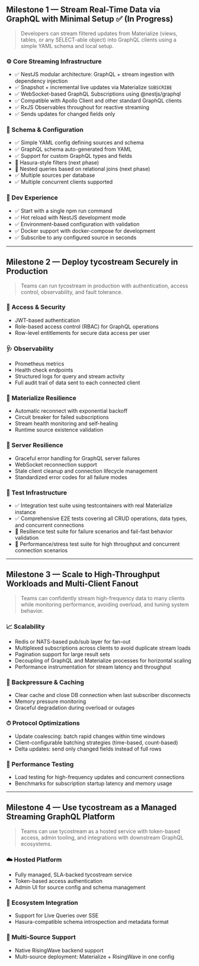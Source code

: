 ## **Milestone 1 — Stream Real-Time Data via GraphQL with Minimal Setup** ✅ (In Progress)

> Developers can stream filtered updates from Materialize (views, tables, or any SELECT-able object) into GraphQL clients using a simple YAML schema and local setup.
> 

### ⚙️ Core Streaming Infrastructure

- ✅ NestJS modular architecture: GraphQL + stream ingestion with dependency injection
- ✅ Snapshot + incremental live updates via Materialize `SUBSCRIBE`
- ✅ WebSocket-based GraphQL Subscriptions using @nestjs/graphql
- ✅ Compatible with Apollo Client and other standard GraphQL clients
- ✅ RxJS Observables throughout for reactive streaming
- ✅ Sends updates for changed fields only

### 📝 Schema & Configuration

- ✅ Simple YAML config defining sources and schema
- ✅ GraphQL schema auto-generated from YAML
- ✅ Support for custom GraphQL types and fields
- 🔄 Hasura-style filters (next phase)
- 🔄 Nested queries based on relational joins (next phase)
- ✅ Multiple sources per database
- ✅ Multiple concurrent clients supported

### 🚀 Dev Experience

- ✅ Start with a single npm run command
- ✅ Hot reload with NestJS development mode
- ✅ Environment-based configuration with validation
- ✅ Docker support with docker-compose for development
- ✅ Subscribe to any configured source in seconds

---

## **Milestone 2 — Deploy tycostream Securely in Production**

> Teams can run tycostream in production with authentication, access control, observability, and fault tolerance.
> 

### 🔐 Access & Security

- JWT-based authentication
- Role-based access control (RBAC) for GraphQL operations
- Row-level entitlements for secure data access per user

### 🩺 Observability

- Prometheus metrics
- Health check endpoints
- Structured logs for query and stream activity
- Full audit trail of data sent to each connected client

### 🔄 Materialize Resilience

- Automatic reconnect with exponential backoff
- Circuit breaker for failed subscriptions
- Stream health monitoring and self-healing
- Runtime source existence validation

### 🧠 Server Resilience

- Graceful error handling for GraphQL server failures
- WebSocket reconnection support
- Stale client cleanup and connection lifecycle management
- Standardized error codes for all failure modes

### 🧪 Test Infrastructure

- ✅ Integration test suite using testcontainers with real Materialize instance
- ✅ Comprehensive E2E tests covering all CRUD operations, data types, and concurrent connections
- 🔄 Resilience test suite for failure scenarios and fail-fast behavior validation
- 🔄 Performance/stress test suite for high throughput and concurrent connection scenarios

---

## **Milestone 3 — Scale to High-Throughput Workloads and Multi-Client Fanout**

> Teams can confidently stream high-frequency data to many clients while monitoring performance, avoiding overload, and tuning system behavior.
> 

### 📈 Scalability

- Redis or NATS-based pub/sub layer for fan-out
- Multiplexed subscriptions across clients to avoid duplicate stream loads
- Pagination support for large result sets
- Decoupling of GraphQL and Materialize processes for horizontal scaling
- Performance instrumentation for stream latency and throughput

### 🧹 Backpressure & Caching

- Clear cache and close DB connection when last subscriber disconnects
- Memory pressure monitoring
- Graceful degradation during overload or outages

### ⏱ Protocol Optimizations

- Update coalescing: batch rapid changes within time windows
- Client-configurable batching strategies (time-based, count-based)
- Delta updates: send only changed fields instead of full rows

### 🧪 Performance Testing

- Load testing for high-frequency updates and concurrent connections
- Benchmarks for subscription startup latency and memory usage

---

## **Milestone 4 — Use tycostream as a Managed Streaming GraphQL Platform**

> Teams can use tycostream as a hosted service with token-based access, admin tooling, and integrations with downstream GraphQL ecosystems.
> 

### ☁️ Hosted Platform

- Fully managed, SLA-backed tycostream service
- Token-based access authentication
- Admin UI for source config and schema management

### 🔌 Ecosystem Integration

- Support for Live Queries over SSE
- Hasura-compatible schema introspection and metadata format

### 🔄 Multi-Source Support

- Native RisingWave backend support
- Multi-source deployment: Materialize + RisingWave in one config